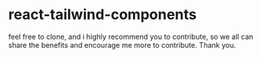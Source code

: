 # react-tailwind-components
feel free to clone, and i highly recommend you to contribute, so we all can share the benefits and encourage me more to contribute. Thank you.
